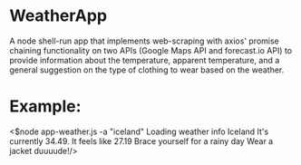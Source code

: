 # WeatherApp
A node shell-run app that implements web-scraping with axios' promise chaining functionality on two APIs (Google Maps API and forecast.io API) to provide information about the temperature, apparent temperature, and a general suggestion on the type of clothing to wear based on the weather. 

# Example:
<$node app-weather.js -a "iceland"
Loading weather info
Iceland 
 It's currently 34.49. It feels like 27.19
 Brace yourself for a rainy day
 Wear a jacket duuuude!/>

